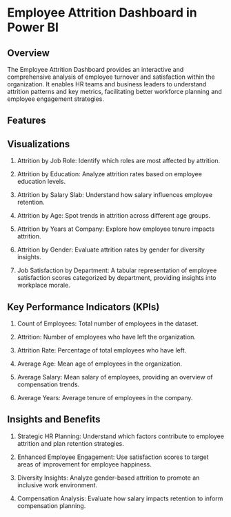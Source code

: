 # Employee Attrition Dashboard in Power BI

## Overview
The Employee Attrition Dashboard provides an interactive and comprehensive analysis of employee turnover and satisfaction within the organization. It enables HR teams and business leaders to understand attrition patterns and key metrics, facilitating better workforce planning and employee engagement strategies.

## Features
## Visualizations
1. Attrition by Job Role: Identify which roles are most affected by attrition.

2. Attrition by Education: Analyze attrition rates based on employee education levels.

3. Attrition by Salary Slab: Understand how salary influences employee retention.

4. Attrition by Age: Spot trends in attrition across different age groups.

5. Attrition by Years at Company: Explore how employee tenure impacts attrition.

6. Attrition by Gender: Evaluate attrition rates by gender for diversity insights.

7. Job Satisfaction by Department: A tabular representation of employee satisfaction scores categorized by department, providing insights into workplace morale.

## Key Performance Indicators (KPIs)
1. Count of Employees: Total number of employees in the dataset.

2. Attrition: Number of employees who have left the organization.

3. Attrition Rate: Percentage of total employees who have left.

4. Average Age: Mean age of employees in the organization.

5. Average Salary: Mean salary of employees, providing an overview of compensation trends.

6. Average Years: Average tenure of employees in the company.

## Insights and Benefits
1. Strategic HR Planning: Understand which factors contribute to employee attrition and plan retention strategies.

2. Enhanced Employee Engagement: Use satisfaction scores to target areas of improvement for employee happiness.

3. Diversity Insights: Analyze gender-based attrition to promote an inclusive work environment.

4. Compensation Analysis: Evaluate how salary impacts retention to inform compensation planning.
